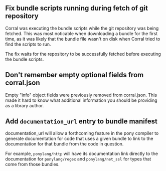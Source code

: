 ## Fix bundle scripts running during fetch of git repository

Corral was executing the bundle scripts while the git repository was being fetched. This was most noticable when downloading a bundle for the first time, as it was likely that the bundle file wasn't on disk when Corral tried to find the scripts to run.

The fix waits for the repository to be successfully fetched before executing the bundle scripts.

## Don't remember empty optional fields from corral.json

Empty "info" object fields were previously removed from corral.json. This made it hard to know what additional information you should be providing as a library author.

## Add `documentation_url` entry to bundle manifest

documentation_url will allow a forthcoming feature in the pony compiler to generate documentation for code that uses a given bundle to link to the documentation for that bundle from the code in question.

For example, `ponylang/http` will have its documentation link directly to the documentation for `ponylang/regex` and `ponylang/net_ssl` for types that come from those bundles.

